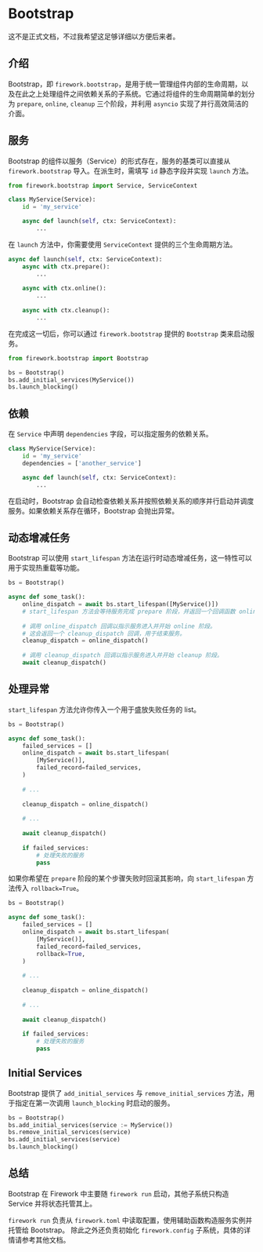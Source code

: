 # Bootstrap

这不是正式文档，不过我希望这足够详细以方便后来者。

## 介绍

Bootstrap，即 `firework.bootstrap`，是用于统一管理组件内部的生命周期，以及在此之上处理组件之间依赖关系的子系统。它通过将组件的生命周期简单的划分为 `prepare`, `online`, `cleanup` 三个阶段，并利用 `asyncio` 实现了并行高效简洁的介面。

## 服务

Bootstrap 的组件以服务（Service）的形式存在，服务的基类可以直接从 `firework.bootstrap` 导入。在派生时，需填写 `id` 静态字段并实现 `launch` 方法。

```py
from firework.bootstrap import Service, ServiceContext

class MyService(Service):
    id = 'my_service'

    async def launch(self, ctx: ServiceContext):
        ...
```

在 `launch` 方法中，你需要使用 `ServiceContext` 提供的三个生命周期方法。

```py
async def launch(self, ctx: ServiceContext):
    async with ctx.prepare():
        ...
        
    async with ctx.online():
        ...
        
    async with ctx.cleanup():
        ...
```

在完成这一切后，你可以通过 `firework.bootstrap` 提供的 `Bootstrap` 类来启动服务。

```py
from firework.bootstrap import Bootstrap

bs = Bootstrap()
bs.add_initial_services(MyService())
bs.launch_blocking()
```

## 依赖

在 `Service` 中声明 `dependencies` 字段，可以指定服务的依赖关系。

```py
class MyService(Service):
    id = 'my_service'
    dependencies = ['another_service']

    async def launch(self, ctx: ServiceContext):
        ...
```

在启动时，Bootstrap 会自动检查依赖关系并按照依赖关系的顺序并行启动并调度服务。如果依赖关系存在循环，Bootstrap 会抛出异常。

## 动态增减任务

Bootstrap 可以使用 `start_lifespan` 方法在运行时动态增减任务，这一特性可以用于实现热重载等功能。

```py
bs = Bootstrap()

async def some_task():
    online_dispatch = await bs.start_lifespan([MyService()])
    # start_lifespan 方法会等待服务完成 prepare 阶段，并返回一个回调函数 online_dispatch.
    
    # 调用 online_dispatch 回调以指示服务进入并开始 online 阶段。
    # 这会返回一个 cleanup_dispatch 回调，用于结束服务。
    cleanup_dispatch = online_dispatch()
   
    # 调用 cleanup_dispatch 回调以指示服务进入并开始 cleanup 阶段。
    await cleanup_dispatch()
```

## 处理异常

`start_lifespan` 方法允许你传入一个用于盛放失败任务的 list。

```py
bs = Bootstrap()

async def some_task():
    failed_services = []
    online_dispatch = await bs.start_lifespan(
        [MyService()],
        failed_record=failed_services,
    )
    
    # ...
    
    cleanup_dispatch = online_dispatch()
    
    # ...
    
    await cleanup_dispatch()
    
    if failed_services:
        # 处理失败的服务
        pass
```

如果你希望在 `prepare` 阶段的某个步骤失败时回滚其影响，向 `start_lifespan` 方法传入 `rollback=True`。

```py
bs = Bootstrap()

async def some_task():
    failed_services = []
    online_dispatch = await bs.start_lifespan(
        [MyService()],
        failed_record=failed_services,
        rollback=True,
    )
    
    # ...
    
    cleanup_dispatch = online_dispatch()
    
    # ...
    
    await cleanup_dispatch()
    
    if failed_services:
        # 处理失败的服务
        pass
```

## Initial Services

Bootstrap 提供了 `add_initial_services` 与 `remove_initial_services` 方法，用于指定在第一次调用 `launch_blocking` 时启动的服务。

```py
bs = Bootstrap()
bs.add_initial_services(service := MyService())
bs.remove_initial_services(service)
bs.add_initial_services(service)
bs.launch_blocking()
```

## 总结

Bootstrap 在 Firework 中主要随 `firework run` 启动，其他子系统只构造 Service 并将状态托管其上。

`firework run` 负责从 `firework.toml` 中读取配置，使用辅助函数构造服务实例并托管给 Bootstrap。
除此之外还负责初始化 `firework.config` 子系统，具体的详情请参考其他文档。
